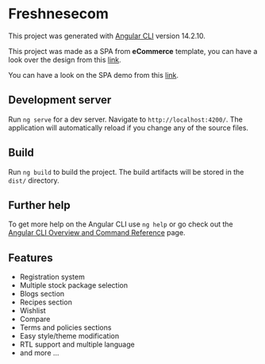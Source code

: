 # Freshnesecom

This project was generated with [Angular CLI](https://github.com/angular/angular-cli) version 14.2.10.

This project was made as a SPA from **eCommerce** template, you can have a look over the design from this [link](https://www.petrbilek.com/products/figma-ecommerce).

You can have a look on the SPA demo from this [link](https://freshnesecom-template.herokuapp.com/).

## Development server

Run `ng serve` for a dev server. Navigate to `http://localhost:4200/`. The application will automatically reload if you change any of the source files.

## Build

Run `ng build` to build the project. The build artifacts will be stored in the `dist/` directory.

## Further help

To get more help on the Angular CLI use `ng help` or go check out the [Angular CLI Overview and Command Reference](https://angular.io/cli) page.


## Features

- Registration system
- Multiple stock package selection
- Blogs section
- Recipes section
- Wishlist
- Compare
- Terms and policies sections
- Easy style/theme modification
- RTL support and multiple language
- and more ...